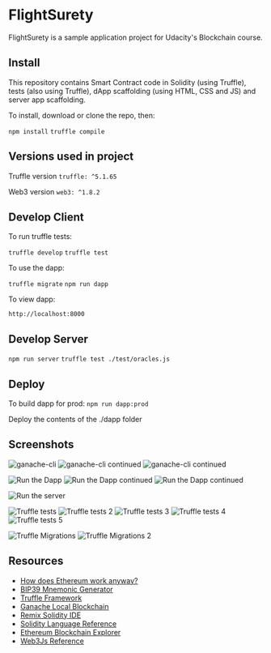 # FlightSurety

FlightSurety is a sample application project for Udacity's Blockchain course.

## Install

This repository contains Smart Contract code in Solidity (using Truffle), tests (also using Truffle), dApp scaffolding (using HTML, CSS and JS) and server app scaffolding.

To install, download or clone the repo, then:

`npm install`
`truffle compile`

## Versions used in project

Truffle version
`truffle: ^5.1.65`

Web3 version
`web3: ^1.8.2`

## Develop Client

To run truffle tests:

`truffle develop`
`truffle test`

To use the dapp:

`truffle migrate`
`npm run dapp`

To view dapp:

`http://localhost:8000`

## Develop Server

`npm run server`
`truffle test ./test/oracles.js`

## Deploy

To build dapp for prod:
`npm run dapp:prod`

Deploy the contents of the ./dapp folder

## Screenshots

![ganache-cli](images/ganache_CLI.jpg)
![ganache-cli continued](images/ganache_CLI2.jpg)
![ganache-cli continued](images/ganache_CLI3.jpg)

![Run the Dapp](images/runDapp1.jpg)
![Run the Dapp continued](images/runDapp2.jpg)
![Run the Dapp continued](images/runDapp3.jpg)

![Run the server](images/runServer.jpg)

![Truffle tests](images/t_test1.jpg)
![Truffle tests 2](images/t_test2.jpg)
![Truffle tests 3](images/t_test3.jpg)
![Truffle tests 4](images/t_test4.jpg)
![Truffle tests 5](images/t_test5.jpg)

![Truffle Migrations](images/t_migrate.jpg)
![Truffle Migrations 2](images/t_migrate2.jpg)

## Resources

* [How does Ethereum work anyway?](https://medium.com/@preethikasireddy/how-does-ethereum-work-anyway-22d1df506369)
* [BIP39 Mnemonic Generator](https://iancoleman.io/bip39/)
* [Truffle Framework](http://truffleframework.com/)
* [Ganache Local Blockchain](http://truffleframework.com/ganache/)
* [Remix Solidity IDE](https://remix.ethereum.org/)
* [Solidity Language Reference](http://solidity.readthedocs.io/en/v0.4.24/)
* [Ethereum Blockchain Explorer](https://etherscan.io/)
* [Web3Js Reference](https://github.com/ethereum/wiki/wiki/JavaScript-API)